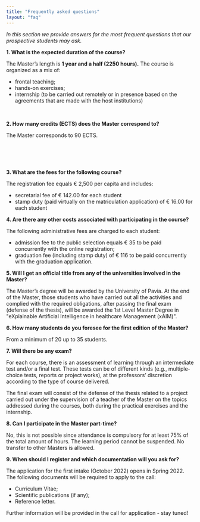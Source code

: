 ```yaml
---
title: "Frequently asked questions"
layout: "faq"
---
```



*In this section we provide answers for the most frequent questions that our prospective students may ask.*

**1.  What is the expected duration of the course?**

The Master’s length is **1 year and a half (2250 hours).** The course is organized as a mix of:
-   frontal teaching;
-   hands-on exercises;
-   internship (to be carried out remotely or in presence based on the agreements that are made with the host institutions)
<br>

**2.  How many credits (ECTS) does the Master correspond to?**

The Master corresponds to 90 ECTS.
<br>
<br>
<br>
<br>
<br>

**3.  What are the fees for the following course?**

The registration fee equals € 2,500 per capita and includes:
- secretarial fee of € 142.00 for each student
- stamp duty (paid virtually on the matriculation application) of € 16.00 for each student

**4.  Are there any other costs associated with participating in the course?**

The following administrative fees are charged to each student:
- admission fee to the public selection equals € 35 to be paid concurrently with the online registration;
- graduation fee (including stamp duty) of € 116 to be paid concurrently with the graduation application.

**5.  Will I get an official title from any of the universities involved in the Master?**
   
The Master’s degree will be awarded by the University of Pavia. At the end of the Master, those students who have carried out all the activities and complied with the required obligations, after passing the final exam (defense of the thesis), will be awarded the 1st Level Master Degree in "eXplainable Artificial Intelligence in healthcare Management (xAIM)".

  

**6.  How many students do you foresee for the first edition of the Master?**

From a minimum of 20 up to 35 students.

  

**7.  Will there be any exam?**
    

For each course, there is an assessment of learning through an intermediate test and/or a final test. These tests can be of different kinds (e.g., multiple-choice tests, reports or project works), at the professors’ discretion according to the type of course delivered.

The final exam will consist of the defense of the thesis related to a project carried out under the supervision of a teacher of the Master on the topics addressed during the courses, both during the practical exercises and the internship.

  

**8.  Can I participate in the Master part-time?**
  
No, this is not possible since attendance is compulsory for at least 75% of the total amount of hours. The learning period cannot be suspended. No transfer to other Masters is allowed.


**9.  When should I register and which documentation will you ask for?**
   
The application for the first intake (October 2022) opens in Spring 2022.
The following documents will be required to apply to the call:
-   Curriculum Vitae;
-   Scientific publications (if any);
-   Reference letter.
    

  

Further information will be provided in the call for application - stay tuned!